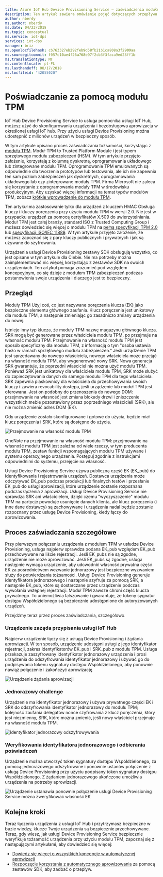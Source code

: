 ```yaml
---
title: Azure IoT Hub Device Provisioning Service — zaświadczenia modułu TPM
description: Ten artykuł zawiera omówienie pojęć dotyczących przepływu zaświadczania TPM za pomocą usługi IoT Device Provisioning Service.
author: nberdy
ms.author: nberdy
ms.date: 04/23/2018
ms.topic: conceptual
ms.service: iot-dps
services: iot-dps
manager: briz
ms.openlocfilehash: cb763327eb292feb9d58fb21b1ca808a3f2909aa
ms.sourcegitcommit: f057c10ae4f26a768e97f2cb3f3faca9ed23ff1b
ms.translationtype: MT
ms.contentlocale: pl-PL
ms.lasthandoff: 08/17/2018
ms.locfileid: "42055020"
---
```

# <a name="tpm-attestation"></a>Poświadczanie za pomocą modułu TPM

IoT Hub Device Provisioning Service to usługa pomocnika usługi IoT Hub, możesz użyć do skonfigurowania urządzenia i bezobsługowa aprowizacja w określonej usługi IoT hub. Przy użyciu usługi Device Provisioning można udostępnić z milionów urządzeń w bezpieczny sposób.

W tym artykule opisano proces zaświadczania tożsamości, korzystając z [modułu TPM](./concepts-device.md). Moduł TPM to Trusted Platform Module i jest typem sprzętowego modułu zabezpieczeń (HSM). W tym artykule przyjęto założenie, korzystają z kolumną dyskretną, oprogramowania układowego lub zintegrowane modułu TPM. Oprogramowanie TPM emulowanych są odpowiednie dla tworzenia prototypów lub testowania, ale ich nie zapewnia ten sam poziom zabezpieczeń jak dyskretnych, oprogramowania układowego lub czy zintegrowane moduły TPM. Firma Microsoft nie zaleca się korzystanie z oprogramowania moduły TPM w środowisku produkcyjnym. Aby uzyskać więcej informacji na temat typów modułów TPM, zobacz [krótkie wprowadzenie do modułu TPM](http://trustedcomputinggroup.org/wp-content/uploads/TPM-2.0-A-Brief-Introduction.pdf).

Ten artykuł ma zastosowanie tylko dla urządzeń z kluczem HMAC Obsługa kluczy i kluczy poręczenia przy użyciu modułu TPM w wersji 2.0. Nie jest w przypadku urządzeń za pomocą certyfikatów X.509 do uwierzytelniania. Moduł TPM jest całej branży, standard ISO z Trusted Computing Group i możesz dowiedzieć się więcej o modułu TPM na [pełną specyfikacji TPM 2.0](https://trustedcomputinggroup.org/tpm-library-specification/) lub [specyfikacji ISO/IEC 11889](https://www.iso.org/standard/66510.html). W tym artykule przyjęto założenie, że możesz zapoznać się z pary kluczy publicznych i prywatnych i jak są używane do szyfrowania.

Urządzenia usługi Device Provisioning zestawy SDK obsługują wszystko, co jest opisane w tym artykule dla Ciebie. Nie ma potrzeby można zaimplementować nic więcej, korzystając z zestawów SDK na swoich urządzeniach. Ten artykuł pomaga zrozumieć pod względem koncepcyjnym, co się dzieje z modułem TPM zabezpieczeń podczas postanowienia swoje urządzenia i dlaczego jest to bezpieczny.

## <a name="overview"></a>Przegląd

Moduły TPM Użyj coś, co jest nazywane poręczenia klucza (EK) jako bezpieczne elementu głównego zaufania. Klucz poręczenia jest unikatowy dla modułu TPM, a następnie zmieniając go zasadniczo zmiany urządzenia do nowej.

Istnieje inny typ klucza, że moduły TPM nazwę magazynu głównego klucza. SRK mogą być generowane przez właściciela modułu TPM, po przejmuje na własność modułu TPM. Przejmowanie na własność modułu TPM jest sposób specyficzny dla modułu TPM, z informacją o tym "osoba ustawia hasło w ramach sprzętowego modułu zabezpieczeń." Jeśli urządzenie TPM jest sprzedawany do nowego właściciela, nowego właściciela może przejąć na własność modułu TPM, aby wygenerować nowy SRK. Nowa generacja SRK gwarantuje, że poprzedni właściciel nie można użyć modułu TPM. Ponieważ SRK jest unikatowy dla właściciela modułu TPM, SRK może służyć do zapieczętowania danych do samego modułu TPM dla tego właściciela. SRK zapewnia piaskownicy dla właściciela do przechowywania swoich kluczy i zawiera revocability dostępu, jeśli urządzenie lub moduł TPM jest oferowana. Jest on podobny do przenoszenia do nowego DOM: przejmowanie na własność jest zmiana blokady drzwi i zniszczenie wszystkich meble pozostawiony przez poprzedniego właścicieli (SRK), ale nie można zmienić adres DOM (EK).

Gdy urządzenie zostało skonfigurowane i gotowe do użycia, będzie miał klucz poręczenia i SRK, które są dostępne do użycia.

![Przejmowanie na własność modułu TPM](./media/concepts-tpm-attestation/tpm-ownership.png)

OneNote na przejmowanie na własność modułu TPM: przejmowanie na własność modułu TPM jest zależna od wiele rzeczy, w tym producenta modułu TPM, zestaw funkcji wspomagających modułu TPM używane i systemu operacyjnego urządzenia. Postępuj zgodnie z instrukcjami odpowiednimi do systemu, przejęcie na własność.

Usługi Device Provisioning Service używa publiczną część EK (EK_pub) do identyfikowania i rejestrowania urządzeń. Dostawca urządzenia może odczytywać EK_pub podczas produkcji lub finalnych testów i przesłanie EK_pub do usługi aprowizacji, które urządzenie zostanie rozpoznana podczas łączenia z aprowizacji. Usługi Device Provisioning Service nie sprawdza SRK ani właścicielem, dzięki czemu "wyczyszczenie" modułu TPM na partycje powoduje usunięcie danych klienta, ale klucz poręczenia (i inne dane dostawcy) są zachowywane i urządzenia nadal będzie zostanie rozpoznany przez usługę Device Provisioning, kiedy łączy do aprowizowania.

## <a name="detailed-attestation-process"></a>Proces zaświadczania szczegółowe

Przy pierwszym połączeniu urządzenia z modułem TPM w usłudze Device Provisioning, usługa najpierw sprawdza podana EK_pub względem EK_pub przechowywane na liście rejestracji. Jeśli EK_pubs nie są zgodne, urządzenie nie może aprowizować. Jeśli EK_pubs są zgodne, usługa następnie wymaga urządzenie, aby udowodnić własność prywatna część EK za pośrednictwem wezwanie jednorazowy jest bezpieczne wyzwaniem służy do potwierdzania tożsamości. Usługi Device Provisioning generuje identyfikatora jednorazowego i następnie szyfruje za pomocą SRK, a następnie EK_pub, które są dostarczane przez urządzenie podczas wywołania wstępnej rejestracji. Moduł TPM zawsze chroni część klucza prywatnego. To uniemożliwia fałszowanie i gwarantuje, że tokeny sygnatur dostępu Współdzielonego są bezpiecznie udostępnione do autoryzowanych urządzeń.

Przejdźmy teraz przez proces zaświadczania, szczegółowo.

### <a name="device-requests-an-iot-hub-assignment"></a>Urządzenie zażąda przypisania usługi IoT Hub

Najpierw urządzenie łączy się z usługą Device Provisioning i żądania aprowizacji. W ten sposób, urządzenie udostępni usługi z jego identyfikator rejestracji, zakres identyfikatorów EK_pub i SRK_pub z modułu TPM. Usługa przekazuje zaszyfrowany identyfikator jednorazowy urządzenia i prosi urządzenia do odszyfrowania identyfikator jednorazowy i używać go do podpisywania tokenu sygnatury dostępu Współdzielonego, aby ponownie nawiąż połączenie i zakończyć aprowizację.

![Urządzenie żądania aprowizacji](./media/concepts-tpm-attestation/step-one-request-provisioning.png)

### <a name="nonce-challenge"></a>Jednorazowy challenge

Urządzenie ma identyfikator jednorazowy i używa prywatnego części EK i SRK do odszyfrowania identyfikator jednorazowy do modułu TPM; kolejność zaufania delegatów nonce szyfrowania z klucz poręczenia, który jest niezmienny, SRK, które można zmienić, jeśli nowy właściciel przejmuje na własność modułu TPM.

![Identyfikator jednorazowy odszyfrowywania](./media/concepts-tpm-attestation/step-two-nonce.png)

### <a name="validate-the-nonce-and-receive-credentials"></a>Weryfikowania identyfikatora jednorazowego i odbierania poświadczeń

Urządzenie można utworzyć token sygnatury dostępu Współdzielonego, za pomocą jednorazowego odszyfrowane i ponownie ustanów połączenie z usługą Device Provisioning przy użyciu podpisany token sygnatury dostępu Współdzielonego. Z żądaniem jednorazowego ukończone umożliwia urządzenia na potrzeby aprowizacji.

![Urządzenie ustanawia ponownie połączenie usługi Device Provisioning Service można zweryfikować własność EK](./media/concepts-tpm-attestation/step-three-validation.png)

## <a name="next-steps"></a>Kolejne kroki

Teraz łączenia urządzenia z usługi IoT Hub i przytrzymasz bezpieczne w bazie wiedzy, klucze Twoje urządzenia są bezpiecznie przechowywane. Teraz, gdy wiesz, jak usługi Device Provisioning Service bezpiecznie weryfikuje tożsamość urządzenia przy użyciu modułu TPM, zapoznaj się z następującymi artykułami, aby dowiedzieć się więcej:

* [Dowiedz się więcej o wszystkich koncepcje w automatycznej aprowizacji](./concepts-auto-provisioning.md)
* [Rozpoczęcie korzystania z automatycznego aprowizowania](./quick-setup-auto-provision.md) za pomocą zestawów SDK, aby zadbać o przepływ.
